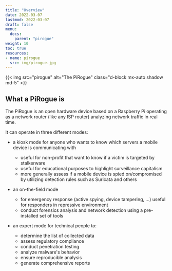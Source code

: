 ```yaml
---
title: "Overview"
date: 2022-03-07
lastmod: 2022-03-07
draft: false
menu:
  docs:
    parent: "pirogue"
weight: 10
toc: true
resources:
- name: pirogue
  src: img/pirogue.jpg
---
```



{{< img src="pirogue" alt="The PiRogue" class="d-block mx-auto shadow md-5" >}}


## What a PiRogue is

The PiRogue is an open hardware device based on a Raspberry Pi operating as a network router (like any ISP router) analyzing network traffic in real time.

It can operate in three different modes: 

- a kiosk mode for anyone who wants to know which servers a mobile device is communicating with
  - useful for non-profit that want to know if a victim is targeted by stalkerware
  - useful for educational purposes to highlight surveillance capitalism
  - more generally assess if a mobile device is spied on/compromised by utilizing detection rules such as Suricata and others

- an on-the-field mode
  - for emergency response (active spying, device tampering, ...) useful for responders in repressive environment
  - conduct forensics analysis and network detection using a pre-installed set of tools

- an expert mode for technical people to:
  - determine the list of collected data
  - assess regulatory compliance
  - conduct penetration testing 
  - analyze malware's behavior
  - ensure reproducible analysis
  - generate comprehensive reports

